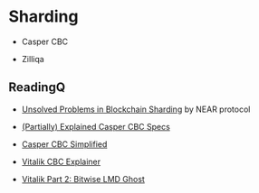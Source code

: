 # Sharding

* Casper CBC

* Zilliqa

## ReadingQ

* [Unsolved Problems in Blockchain Sharding](https://medium.com/nearprotocol/unsolved-problems-in-blockchain-sharding-2327d6517f43) by NEAR protocol

* [(Partially) Explained Casper CBC Specs](https://medium.com/@barnabe/partially-explained-casper-cbc-specs-86d055fd0628)
* [Casper CBC Simplified](https://medium.com/@aditya.asgaonkar/casper-cbc-simplified-2370922f9aa6)
* [Vitalik CBC Explainer](https://vitalik.ca/general/2018/12/05/cbc_casper.html)
* [Vitalik Part 2: Bitwise LMD Ghost](https://ethresear.ch/t/bitwise-lmd-ghost/4749)